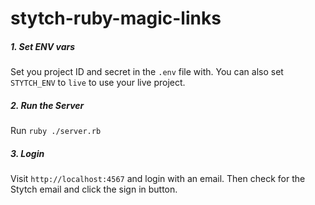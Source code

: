 # stytch-ruby-magic-links

##### 1. Set ENV vars
Set you project ID and secret in the `.env` file with.
You can also set `STYTCH_ENV` to `live` to use your live project.

##### 2. Run the Server

Run `ruby ./server.rb`

##### 3. Login

Visit `http://localhost:4567` and login with an email. Then check for the Stytch email and click the sign in button.
